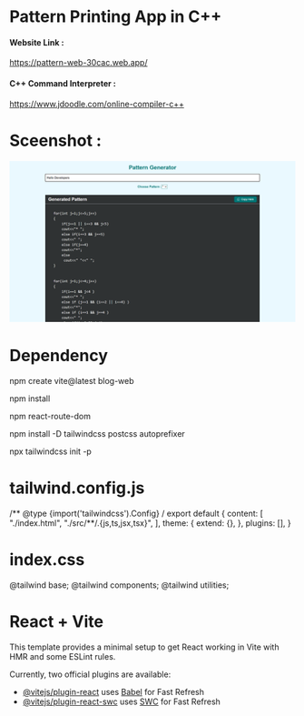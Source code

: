 
### 
<h1>Pattern Printing App in C++</h1>
<h4>Website Link : </h4>
<a href="_blank">https://pattern-web-30cac.web.app/</a>

<h4>C++ Command Interpreter : </h4>
<a href="_blank"> https://www.jdoodle.com/online-compiler-c++ </a>


<h1>Sceenshot : </h1>
<img src="Screenshot 2024-07-03 161715.png" />

###
# Dependency 

npm create vite@latest blog-web 

npm install 

npm react-route-dom 

npm install -D tailwindcss postcss autoprefixer 

npx tailwindcss init -p 


 # tailwind.config.js 
 
/** @type {import('tailwindcss').Config} 
/ export default { content: [ "./index.html", "./src/**/.{js,ts,jsx,tsx}", ], theme: { extend: {}, 
}, plugins: [], } 

# index.css

@tailwind base; 
@tailwind components; 
@tailwind utilities;

# React + Vite

This template provides a minimal setup to get React working in Vite with HMR and some ESLint rules.

Currently, two official plugins are available:

- [@vitejs/plugin-react](https://github.com/vitejs/vite-plugin-react/blob/main/packages/plugin-react/README.md) uses [Babel](https://babeljs.io/) for Fast Refresh
- [@vitejs/plugin-react-swc](https://github.com/vitejs/vite-plugin-react-swc) uses [SWC](https://swc.rs/) for Fast Refresh

